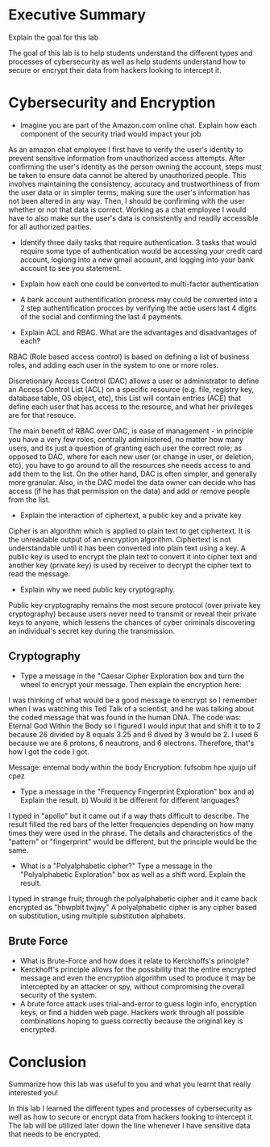 # Executive Summary
Explain the goal for this lab

The goal of this lab is to help students understand the different types and processes of cybersecurity as well as help students understand how to secure or encrypt their data from hackers looking to intercept it. 
# Cybersecurity and Encryption

* Imagine you are part of the Amazon.com online chat. Explain how each component of the security triad would impact your job

As an amazon chat employee I first have to verify the user's identity to prevent sensitive information from unauthorized access attempts. After confirming the user's identity as the person owning the account, steps must be taken to ensure data cannot be altered by unauthorized people. This involves maintaining the consistency, accuracy and trustworthiness of from the user data or in simpler terms; making sure the user's information has not been altered in any way. Then, I should be confirming with the user whether or not that data is correct. Working as a chat employee I would have to also make sur the user's data is consistently and readily accessible for all authorized parties.

* Identify three daily tasks that require authentication. 
3 tasks that would require some type of authentication would be accessing your credit card account, logiong into a new gmail account, and logging into your bank account to see you statement. 

* Explain how each one could be converted to multi-factor authentication

* A bank account authentification process may could be converted into a 2 step authentification procces by verifying the actie users last 4 digits of the social and confirming the last 4 payments.


* Explain ACL and RBAC. What are the advantages and disadvantages of each?

RBAC (Role based access control) is based on defining a list of business roles, and adding each user in the system to one or more roles. 

Discretionary Access Control (DAC) allows a user or administrator to define an Access Control List (ACL) on a specific resource (e.g. file, registry key, database table, OS object, etc), this List will contain entries (ACE) that define each user that has access to the resource, and what her privileges are for that resouce.

The main benefit of RBAC over DAC, is ease of management - in principle you have a very few roles, centrally administered, no matter how many users, and its just a question of granting each user the correct role; as opposed to DAC, where for each new user (or change in user, or deletion, etc), you have to go around to all the resources she needs access to and add them to the list. On the other hand, DAC is often simpler, and generally more granular. Also, in the DAC model the data owner can decide who has access (if he has that permission on the data) and add or remove people from the list.

* Explain the interaction of ciphertext, a public key and a private key

Cipher is an algorithm which is applied to plain text to get ciphertext. It is the unreadable output of an encryption algorithm. Ciphertext is not understandable until it has been converted into plain text using a key. A public key is used to encrypt the plain text to convert it into cipher text and another key (private key) is used by receiver to decrypt the cipher text to read the message.

* Explain why we need public key cryptography.
 
Public key cryptography remains the most secure protocol (over private key cryptography) because users never need to transmit or reveal their private keys to anyone, which lessens the chances of cyber criminals discovering an individual's secret key during the transmission.

## Cryptography
* Type a message in the "Caesar Cipher Exploration box and turn the wheel to encrypt your message.
Then explain the encryption here: 

I was thinking of what would be a good message to encrypt so I remember when I was watching this Ted Talk of a scientist, and he was talking about the coded message that was found in the human DNA. The code was: Eternal God Within the Body so I figured I would input that and shift it to to 2 because 26 divided by 8 equals 3.25 and 6 dived by 3 would be 2. I used 6 because we are 6 protons, 6 neautrons, and 6 electrons. Therefore, that's how I got the code I got. 

Message: enternal body within the body 
Encryption: fufsobm hpe xjuijo uif cpez

* Type a message in the "Frequency Fingerprint Exploration" box and a) Explain the result.
b) Would it be different for different languages?

I typed in "apollo" but it came out if a way thats difficult to describe. The result filled the red bars of the letter frequencies depending on how many times they were used in the phrase. 
The details and characteristics of the "pattern" or "fingerprint" would be different, but the principle would be the same.

* What is a "Polyalphabetic cipher?"
Type a message in the "Polyalphabetic Exploration" box as well as a shift word.
Explain the result.

I typed in strange fruit; through the polyalphabetic cipher and it came back encrypted as "hhwpblt twjwy"
A polyalphabetic cipher is any cipher based on substitution, using multiple substitution alphabets.

## Brute Force
* What is Brute-Force and how does it relate to Kerckhoffs's principle?
* Kerckhoff's principle allows for the possibility that the entire encrypted message and even the encryption algorithm used to produce it may be intercepted by an attacker or spy, without compromising the overall security of the system.
* A brute force attack uses trial-and-error to guess login info, encryption keys, or find a hidden web page. Hackers work through all possible combinations hoping to guess correctly because the original key is encrypted.

# Conclusion
Summarize how this lab was useful to you and what you learnt that really interested you!

In this lab I learned the different types and processes of cybersecurity as well as how to secure or encrypt data from hackers looking to intercept it. The lab will be utilized later down the line whenever I have sensitive data that needs to be encrypted.
